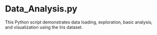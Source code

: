 # Data_Analysis.py
This Python script demonstrates data loading, exploration, basic analysis, and visualization using the Iris dataset.
